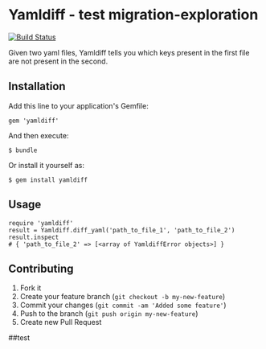 # Yamldiff - test migration-exploration
[![Build Status](https://travis-ci.org/wallace/yamldiff.png)](https://travis-ci.org/wallace/yamldiff)

Given two yaml files, Yamldiff tells you which keys present in the first file
are not present in the second.

## Installation

Add this line to your application's Gemfile:

    gem 'yamldiff'

And then execute:

    $ bundle

Or install it yourself as:

    $ gem install yamldiff

## Usage

    require 'yamldiff'
    result = Yamldiff.diff_yaml('path_to_file_1', 'path_to_file_2')
    result.inspect
    # { 'path_to_file_2' => [<array of YamldiffError objects>] }

## Contributing

1. Fork it
2. Create your feature branch (`git checkout -b my-new-feature`)
3. Commit your changes (`git commit -am 'Added some feature'`)
4. Push to the branch (`git push origin my-new-feature`)
5. Create new Pull Request

##test
